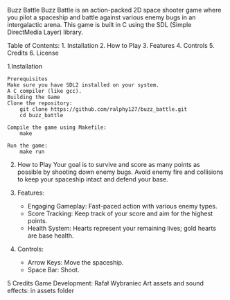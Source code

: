 Buzz Battle
Buzz Battle is an action-packed 2D space shooter game where you pilot a spaceship and battle against various enemy bugs in an intergalactic arena. This game is built in C using the SDL (Simple DirectMedia Layer) library.


Table of Contents:
    1. Installation
    2. How to Play
    3. Features
    4. Controls
    5. Credits
    6. License

1.Installation

    Prerequisites
    Make sure you have SDL2 installed on your system.
    A C compiler (like gcc).
    Building the Game
    Clone the repository:
        git clone https://github.com/ralphy127/buzz_battle.git
        cd buzz_battle

    Compile the game using Makefile:
        make

    Run the game:
        make run

2. How to Play
    Your goal is to survive and score as many points as possible by shooting down enemy bugs.
    Avoid enemy fire and collisions to keep your spaceship intact and defend your base.

3. Features:
    - Engaging Gameplay: Fast-paced action with various enemy types.
    - Score Tracking: Keep track of your score and aim for the highest points.
    - Health System: Hearts represent your remaining lives; gold hearts are base health.

4. Controls:
    - Arrow Keys: Move the spaceship.
    - Space Bar: Shoot.

5 Credits
    Game Development: Rafał Wybraniec
    Art assets and sound effects: in assets folder

